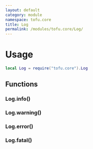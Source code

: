 ```yaml
---
layout: default
category: module
namespace: tofu.core
title: Log
permalink: /modules/tofu.core/Log/
---
```

# Usage

```lua
local Log = require("tofu.core").Log
```

## Functions

### Log.**info**()

### Log.**warning**()

### Log.**error**()

### Log.**fatal**()
